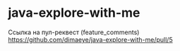 # java-explore-with-me

Ссылка на пул-реквест (feature_comments) https://github.com/dimaeye/java-explore-with-me/pull/5